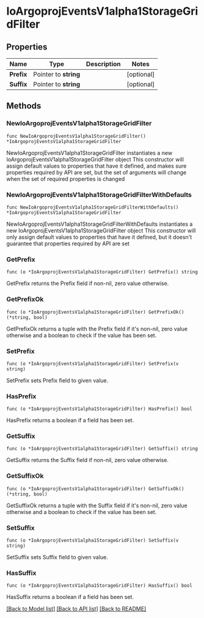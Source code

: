 # IoArgoprojEventsV1alpha1StorageGridFilter

## Properties

Name | Type | Description | Notes
------------ | ------------- | ------------- | -------------
**Prefix** | Pointer to **string** |  | [optional] 
**Suffix** | Pointer to **string** |  | [optional] 

## Methods

### NewIoArgoprojEventsV1alpha1StorageGridFilter

`func NewIoArgoprojEventsV1alpha1StorageGridFilter() *IoArgoprojEventsV1alpha1StorageGridFilter`

NewIoArgoprojEventsV1alpha1StorageGridFilter instantiates a new IoArgoprojEventsV1alpha1StorageGridFilter object
This constructor will assign default values to properties that have it defined,
and makes sure properties required by API are set, but the set of arguments
will change when the set of required properties is changed

### NewIoArgoprojEventsV1alpha1StorageGridFilterWithDefaults

`func NewIoArgoprojEventsV1alpha1StorageGridFilterWithDefaults() *IoArgoprojEventsV1alpha1StorageGridFilter`

NewIoArgoprojEventsV1alpha1StorageGridFilterWithDefaults instantiates a new IoArgoprojEventsV1alpha1StorageGridFilter object
This constructor will only assign default values to properties that have it defined,
but it doesn't guarantee that properties required by API are set

### GetPrefix

`func (o *IoArgoprojEventsV1alpha1StorageGridFilter) GetPrefix() string`

GetPrefix returns the Prefix field if non-nil, zero value otherwise.

### GetPrefixOk

`func (o *IoArgoprojEventsV1alpha1StorageGridFilter) GetPrefixOk() (*string, bool)`

GetPrefixOk returns a tuple with the Prefix field if it's non-nil, zero value otherwise
and a boolean to check if the value has been set.

### SetPrefix

`func (o *IoArgoprojEventsV1alpha1StorageGridFilter) SetPrefix(v string)`

SetPrefix sets Prefix field to given value.

### HasPrefix

`func (o *IoArgoprojEventsV1alpha1StorageGridFilter) HasPrefix() bool`

HasPrefix returns a boolean if a field has been set.

### GetSuffix

`func (o *IoArgoprojEventsV1alpha1StorageGridFilter) GetSuffix() string`

GetSuffix returns the Suffix field if non-nil, zero value otherwise.

### GetSuffixOk

`func (o *IoArgoprojEventsV1alpha1StorageGridFilter) GetSuffixOk() (*string, bool)`

GetSuffixOk returns a tuple with the Suffix field if it's non-nil, zero value otherwise
and a boolean to check if the value has been set.

### SetSuffix

`func (o *IoArgoprojEventsV1alpha1StorageGridFilter) SetSuffix(v string)`

SetSuffix sets Suffix field to given value.

### HasSuffix

`func (o *IoArgoprojEventsV1alpha1StorageGridFilter) HasSuffix() bool`

HasSuffix returns a boolean if a field has been set.


[[Back to Model list]](../README.md#documentation-for-models) [[Back to API list]](../README.md#documentation-for-api-endpoints) [[Back to README]](../README.md)


